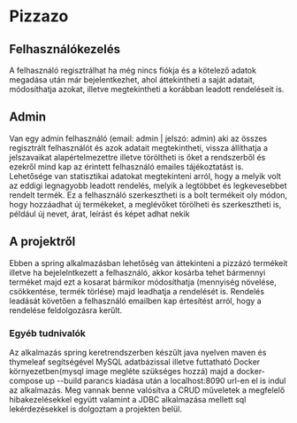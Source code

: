 # Pizzazo

## Felhasználókezelés
A felhasználó regisztrálhat ha még nincs fiókja és a kötelező adatok megadása után már bejelentkezhet, ahol áttekintheti a saját adatait, módosíthatja azokat, illetve megtekintheti a korábban leadott rendeléseit is.

## Admin
Van egy admin felhasználó (email: admin | jelszó: admin) aki az összes regisztrált felhasználót és azok adatait megtekintheti, vissza állíthatja a jelszavaikat alapértelmezettre illetve töröltheti is őket a rendszerből és ezekről mind kap az érintett felhasználó emailes tájékoztatást is. Lehetősége van statisztikai adatokat megtekinteni arról, hogy a melyik volt az eddigi legnagyobb leadott rendelés, melyik a legtöbbet és legkevesebbet rendelt termék.
Ez a felhasználó szerkesztheti is a bolt termékeit oly módon, hogy hozzáadhat új termékeket, a meglévőket törölheti és szerkesztheti is, például új nevet, árat, leírást és képet adhat nekik

## A projektről
Ebben a spring alkalmazásban lehetőség van áttekinteni a pizzázó termékeit illetve ha bejelelntkezett a felhasználó, akkor kosárba tehet bármennyi terméket majd ezt a kosarat bármikor módosíthatja (mennyiség növelése, csökkentése, termék törlése) majd leadhatja a rendelését is.
Rendelés leadását követően a felhasználó emailben kap értesítést arról, hogy a rendelése feldolgozásra kerűlt.

### Egyéb tudnivalók
Az alkalmazás spring keretrendszerben készűlt java nyelven maven és thymeleaf segítségével MySQL adatbázissal illetve futtatható Docker környezetben(mysql image megléte szükséges hozzá) majd a docker-compose up --build parancs kiadása után a localhost:8090 url-en el is indul az alkalmazás.
Meg vannak benne valósítva a CRUD műveletek a megfelelő hibakezelésekkel együtt valamint a JDBC alkalmazása mellett sql lekérdezésekkel is dolgoztam a projekten belül.


